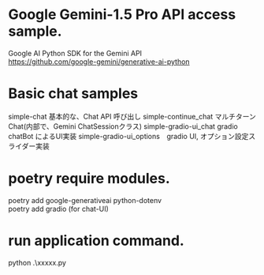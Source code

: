 # Google Gemini-1.5 Pro API access sample.
Google AI Python SDK for the Gemini API  
https://github.com/google-gemini/generative-ai-python

# Basic chat samples
simple-chat 基本的な、Chat API 呼び出し
simple-continue_chat マルチターンChat(内部で、Gemini ChatSessionクラス)
simple-gradio-ui_chat gradio chatBot によるUI実装
simple-gradio-ui_options　gradio UI, オプション設定スライダー実装

# poetry require modules. 
poetry add google-generativeai python-dotenv   
poetry add gradio  (for chat-UI)

# run application command. 
python  .\xxxxx.py  
